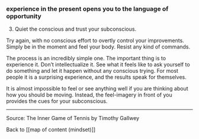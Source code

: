 ### experience in the present opens you to the language of opportunity

3. Quiet the conscious and trust your subconscious.

Try again, with no conscious effort to overtly control your improvements. Simply be in the moment and feel your body. Resist any kind of commands.

The process is an incredibly simple one. The important thing is to experience it. Don’t intellectualize it. See what it feels like to ask yourself to do something and let it happen without any conscious trying. For most people it is a surprising experience, and the results speak for themselves.

It is almost impossible to feel or see anything well if you are thinking about how you should be moving. Instead, the feel-imagery in front of you provides the cues for your subconscious.

---

Source: The Inner Game of Tennis by Timothy Gallwey

Back to [[map of content (mindset)]]